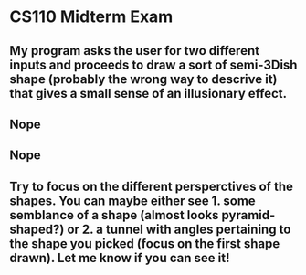 # CS110 Midterm Exam

## My program asks the user for two different inputs and proceeds to draw a sort of semi-3Dish shape (probably the wrong way to descrive it) that gives a small sense of an illusionary effect.

## Nope

## Nope

## Try to focus on the different persperctives of the shapes. You can maybe either see 1. some semblance of a shape (almost looks pyramid-shaped?) or 2. a tunnel with angles pertaining to the shape you picked (focus on the first shape drawn). Let me know if you can see it! 